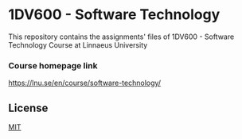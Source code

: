 #  1DV600 - Software Technology

This repository contains the assignments' files of 1DV600 - Software Technology Course at Linnaeus University


### Course homepage link

https://lnu.se/en/course/software-technology/

## License
[MIT](https://choosealicense.com/licenses/mit/)
